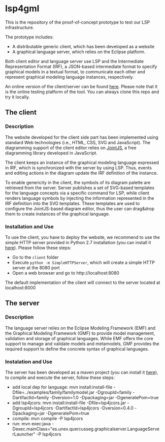 
# lsp4gml

This is the repository of the proof-of-concept prototype to test our LSP infrastructure. 

The prototype includes:
* A distributable generic client, which has been developed as a website
* A graphical language server, which relies on the Eclipse platform. 

Both client editor and language server use LSP  and the Intermediate Representation Format (IRF), a JSON-based intermediate format to specify graphical models in a textual format, to communicate each other and represent graphical modeling language instances, respectively.

An online version of the client/server can be found [here](http://som-research.uoc.edu/tools/lsp4gml/index.html). Please note that it is the online testing platform of the tool. You can always clone this repo and try it locally.

## The client

### Description
The website developed for the client side part has been implemented using standard Web technologies (i.e., HTML, CSS, SVG and JavaScript). The diagramming support of the client editor relies on [JointJS](https://www.jointjs.com), a free diagramming library developed in JavaScript.  

The client keeps an instance of the graphical modeling language expressed in IRF, which is synchronized with the server by using LSP. Thus, events and editing actions in the diagram update the IRF definition of the instance.

To enable genericity in the client, the symbols of its diagram palette are retrieved from the server. Server publishes a set of SVG-based templates for the language concepts via a specific command for LSP, while client renders language symbols by injecting the information represented in the IRF definition into the SVG templates. These templates are used to configure the JointJS-based diagram editor, thus the user can drag&drop them to create instances of the graphical language.

### Installation and Use

To use the client, you have to deploy the website, we recommend to use the simple HTTP server provided in Python 2.7 installation (you can install it [here](https://www.python.org/download/releases/2.7/)). Please follow these steps:

* Go to the ```client``` folder
* Execute ```python -m SimpleHTTPServer```, which will create a simple HTTP server at the 8080 port
* Open a web browser and go to http://localhost:8080

The default implementation of the client will connect to the server located at localhost:8000


## The server

### Description

The language server relies on the Eclipse Modeling Framework (EMF) and the Graphical Modeling Framework (GMF) to provide model management, validation and storage of graphical languages.
While EMF offers the core support to manage and validate models and metamodels, GMF provides the required support to define the concrete syntax of graphical languages.

### Instalation and Use
The server has been developed as a maven project (you can install it [here](https://maven.apache.org)), to compile and execute the server, follow these steps:

* add local dep for language: mvn install:install-file -Dfile=../examples/family/familymodel.jar -DgroupId=family -DartifactId=family -Dversion=1.0 -Dpackaging=jar -DgeneratePom=true
* add lsp4jcors: mvn install:install-file -Dfile=lsp4jcors.jar -DgroupId=lsp4jcors -DartifactId=lsp4jcors -Dversion=0.4.0 -Dpackaging=jar -DgeneratePom=true
* compile: mvn compile -P lsp4jcors
* run: mvn exec:java -Dexec.mainClass="es.unex.quercusseg.graphicalserver.LanguageServerLauncher" -P lsp4jcors
